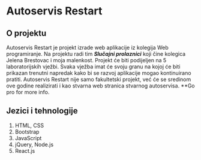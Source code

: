 # Autoservis Restart

## O projektu

Autoservis Restart je projekt izrade web aplikacije iz kolegija Web programiranje. Na projektu radi tim ***Slučajni prolaznici*** koji čine kolegica Jelena Brestovac i moja malenkost.
Projekt će biti podijeljen na 5 laboratorijskih vježbi. Svaka vježba imat će svoju granu na kojoj će biti prikazan trenutni napredak kako bi se razvoj aplikacije mogao kontinuirano pratiti.
Autoservis Restart nije samo fakultetski projekt, već će se sredinom ove godine realizirati i kao stvarna web stranica stvarnog autoservisa. **Go pro for more info.

## Jezici i tehnologije 

  1. HTML, CSS
  2. Bootstrap
  3. JavaScript
  4. jQuery, Node.js
  5. React.js
